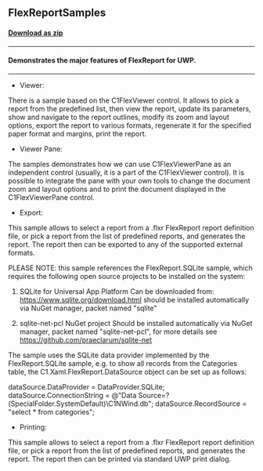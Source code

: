 ## FlexReportSamples
#### [Download as zip](https://downgit.github.io/#/home?url=https://github.com/GrapeCity/ComponentOne-UWP-Samples/tree/master/C1.UWP.FlexReport/CS/FlexReportSamples)
____
#### Demonstrates the major features of FlexReport for UWP.
____

* Viewer:

There is a sample based on the C1FlexViewer control. It allows to pick
a report from the predefined list, then view the report, update its parameters,
show and navigate to the report outlines, modify its zoom and layout options,
export the report to various formats, regenerate it for the specified paper
format and margins, print the report.


* Viewer Pane:

The samples demonstrates how we can use C1FlexViewerPane as an independent
control (usually, it is a part of the C1FlexViewer control). It is possible to
integrate the pane with your own tools to change the document zoom and layout
options and to print the document displayed in the C1FlexViewerPane control.


* Export:

This sample allows to select a report from a .flxr FlexReport report definition file,
or pick a report from the list of predefined reports, and generates the report.
The report then can be exported to any of the supported external formats.

PLEASE NOTE: this sample references the FlexReport.SQLite sample, which requires
the following open source projects to be installed on the system:

1) SQLite for Universal App Platform
   Can be downloaded from: https://www.sqlite.org/download.html
   should be installed automatically via NuGet manager, packet named "sqlite"

2) sqlite-net-pcl NuGet project
   Should be installed automatically via NuGet manager, packet named "sqlite-net-pcl",
   for more details see https://github.com/praeclarum/sqlite-net

The sample uses the SQLite data provider implemented by the FlexReport.SQLite sample,
e.g. to show all records from the Categories table, the C1.Xaml.FlexReport.DataSource
object can be set up as follows:

  dataSource.DataProvider = DataProvider.SQLite;
  dataSource.ConnectionString = @"Data Source=?(SpecialFolder.SystemDefault)\C1NWind.db";
  dataSource.RecordSource = "select * from categories";


* Printing:

This sample allows to select a report from a .flxr FlexReport report definition file,
or pick a report from the list of predefined reports, and generates the report.
The report then can be printed via standard UWP print dialog.
